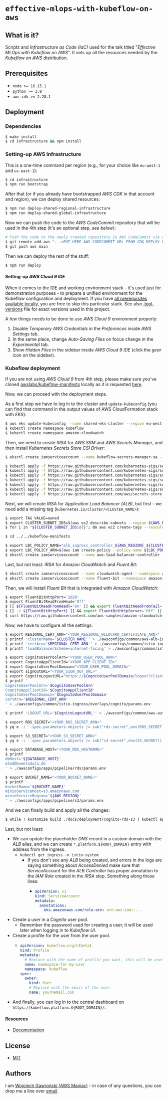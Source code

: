 # `effective-mlops-with-kubeflow-on-aws`

## What is it?

Scripts and *Infrastructure as Code (IaC)* used for the talk titled "*Effective MLOps with Kubeflow on AWS*". It sets up all the resources needed by the *Kubeflow on AWS* distribution.

## Prerequisites

- `node >= 16.15.1`
- `python >= 3.8`
- `aws-cdk >= 2.28.1`

## Deployment

### Dependencies

```bash
$ make install
$ cd infrastructure && npm install
```

### Setting-up AWS Infrastructure

This is a one-time command per region (e.g., for your choice like `eu-west-1` and `us-east-1`):

```bash
$ cd infrastructure
$ npm run bootstrap
```

After that (or if you already have bootstrapped *AWS CDK* in that account and region), we can deploy shared resources:

```bash
$ npm run deploy-shared-regional-infrastructure
$ npm run deploy-shared-global-infrastructure
```

Now we can push the code to the *AWS CodeCommit* repository that will be used in the 4th step (it's an optional step, *see below*):

```bash
# Push the code to the newly created repository in AWS CodeCommit via regional infrastructure:
$ git remote add aws "...<PUT HERE AWS CODECOMMIT URL FROM CDK DEPLOY OUTPUT>..."
$ git push aws main
```

Then we can deploy the rest of the stuff:

```bash
$ npm run deploy
```

#### Setting-up *AWS Cloud 9 IDE*

When it comes to the IDE and working environment stack - it's used just for demonstration purposes - to prepare a unified environment for the Kubeflow configuration and deployment. If you have [all prerequisites available locally](https://awslabs.github.io/kubeflow-manifests/docs/deployment/prerequisites/), you are free to skip this particular stack. See also [.tool-versions](./.tool-versions) file for exact versions used in this project.

A few things needs to be done to use *AWS Cloud 9* environment properly:

1. Disable *Temporary AWS Credentials* in the *Preferences* inside *AWS Settings* tab.
2. In the same place, change *Auto-Saving Files* on focus change in the *Experimental* tab.
3. Show *Hidden Files* in the sidebar inside *AWS Cloud 9 IDE* (click the *gear icon* on the sidebar).

### Kubeflow deployment

If you are not using *AWS Cloud 9* from 4th step, please make sure you've cloned [awslabs/kubeflow-manifests](https://github.com/awslabs/kubeflow-manifests) locally as it is requested [here](https://awslabs.github.io/kubeflow-manifests/docs/deployment/prerequisites/#clone-the-repository).

Now, we can proceed with the deployment steps.

As a first step we have to log in to the cluster and `update-kubeconfig` (you can find that command in the output values of AWS CloudFormation stack with *EKS*):

```bash
$ aws eks update-kubeconfig --name shared-eks-cluster --region eu-west-1 --role-arn arn:aws:iam::...
$ kubectl create namespace kubeflow
$ kubectl create namespace amazon-cloudwatch
```

Then, we need to create *IRSA* for *AWS SSM* and *AWS Secrets Manager*, and then install *Kubernetes Secrets Store CSI Driver*:

```bash
$ eksctl create iamserviceaccount --name kubeflow-secrets-manager-sa --namespace kubeflow --cluster ${CLUSTER_NAME} --attach-policy-arn arn:aws:iam::aws:policy/AmazonSSMReadOnlyAccess --attach-policy-arn arn:aws:iam::aws:policy/SecretsManagerReadWrite --override-existing-serviceaccounts --approve --region ${AWS_REGION}

$ kubectl apply -f https://raw.githubusercontent.com/kubernetes-sigs/secrets-store-csi-driver/v1.0.0/deploy/rbac-secretproviderclass.yaml
$ kubectl apply -f https://raw.githubusercontent.com/kubernetes-sigs/secrets-store-csi-driver/v1.0.0/deploy/csidriver.yaml
$ kubectl apply -f https://raw.githubusercontent.com/kubernetes-sigs/secrets-store-csi-driver/v1.0.0/deploy/secrets-store.csi.x-k8s.io_secretproviderclasses.yaml
$ kubectl apply -f https://raw.githubusercontent.com/kubernetes-sigs/secrets-store-csi-driver/v1.0.0/deploy/secrets-store.csi.x-k8s.io_secretproviderclasspodstatuses.yaml
$ kubectl apply -f https://raw.githubusercontent.com/kubernetes-sigs/secrets-store-csi-driver/v1.0.0/deploy/secrets-store-csi-driver.yaml
$ kubectl apply -f https://raw.githubusercontent.com/kubernetes-sigs/secrets-store-csi-driver/v1.0.0/deploy/rbac-secretprovidersyncing.yaml
$ kubectl apply -f https://raw.githubusercontent.com/aws/secrets-store-csi-driver-provider-aws/main/deployment/aws-provider-installer.yaml
```

Next, we will create *IRSA* for *Application Load Balancer (ALB)*, but first - we need add a missing tag (`kubernetes.io/cluster/<CLUSTER_NAME>`):

```bash
$ export TAG_VALUE=owned
$ export CLUSTER_SUBNET_IDS=$(aws ec2 describe-subnets --region ${AWS_REGION} --filters Name=tag:aws:cloudformation:stack-name,Values=KubeflowOnAWS-Shared-Infrastructure --output json | jq -r '.Subnets[].SubnetId')
$ for i in "${CLUSTER_SUBNET_IDS[@]}"; do aws ec2 create-tags --resources ${i} --tags Key=kubernetes.io/cluster/${CLUSTER_NAME},Value=${TAG_VALUE}; done

$ cd ../../kubeflow-manifests

$ export LBC_POLICY_NAME="alb_ingress_controller_${AWS_REGION}_${CLUSTER_NAME}"
$ export LBC_POLICY_ARN=$(aws iam create-policy --policy-name ${LBC_POLICY_NAME} --policy-document file://./awsconfigs/infra_configs/iam_alb_ingress_policy.json --output text --query 'Policy.Arn')
$ eksctl create iamserviceaccount --name aws-load-balancer-controller --namespace kube-system --cluster ${CLUSTER_NAME} --region ${AWS_REGION} --attach-policy-arn ${LBC_POLICY_ARN} --override-existing-serviceaccounts --approve
```

Last, but not least: *IRSA* for *Amazon CloudWatch* and *Fluent Bit*:

```bash
$ eksctl create iamserviceaccount --name cloudwatch-agent --namespace amazon-cloudwatch --cluster ${CLUSTER_NAME} --region ${AWS_REGION} --approve --override-existing-serviceaccounts --attach-policy-arn arn:aws:iam::aws:policy/CloudWatchAgentServerPolicy
$ eksctl create iamserviceaccount --name fluent-bit --namespace amazon-cloudwatch --cluster ${CLUSTER_NAME} --region ${AWS_REGION} --approve --override-existing-serviceaccounts --attach-policy-arn arn:aws:iam::aws:policy/CloudWatchAgentServerPolicy
```

Then, we will install *Fluent Bit* that is integrated with *Amazon CloudWatch*:

```bash
$ export FluentBitHttpPort='2020'
$ export FluentBitReadFromHead='Off'
$ [[ ${FluentBitReadFromHead}='On' ]] && export FluentBitReadFromTail='Off' || export FluentBitReadFromTail='On'
$ [[ -z ${FluentBitHttpPort} ]] && export FluentBitHttpServer='Off' || export FluentBitHttpServer='On'
$ curl https://raw.githubusercontent.com/aws-samples/amazon-cloudwatch-container-insights/latest/k8s-deployment-manifest-templates/deployment-mode/daemonset/container-insights-monitoring/quickstart/cwagent-fluent-bit-quickstart.yaml | sed 's/{{cluster_name}}/'${CLUSTER_NAME}'/;s/{{region_name}}/'${AWS_REGION}'/;s/{{http_server_toggle}}/"'${FluentBitHttpServer}'"/;s/{{http_server_port}}/"'${FluentBitHttpPort}'"/;s/{{read_from_head}}/"'${FluentBitReadFromHead}'"/;s/{{read_from_tail}}/"'${FluentBitReadFromTail}'"/' | kubectl apply -f -
```

Now, we have to configure all the settings:

```bash
$ export REGIONAL_CERT_ARN="<YOUR_REGIONAL_WILDCARD_CERTIFICATE_ARN>"
$ printf 'clusterName='$CLUSTER_NAME'' > ./awsconfigs/common/aws-alb-ingress-controller/base/params.env
$ printf 'certArn='$REGIONAL_CERT_ARN'' > ./awsconfigs/common/istio-ingress/overlays/https/params.env
$ printf 'loadBalancerScheme=internet-facing' > ./awsconfigs/common/istio-ingress/base/params.env

$ export CognitoUserPoolArn="<YOUR_USER_POOL_ARN>"
$ export CognitoAppClientId="<YOUR_APP_CLIENT_ID>"
$ export CognitoUserPoolDomain="<YOUR_USER_POOL_DOMAIN>"
$ export signOutURL="<YOUR_SIGN_OUT_URL>"
$ export CognitoLogoutURL="https://$CognitoUserPoolDomain/logout?client_id=$CognitoAppClientId&logout_uri=$signOutURL"
$ printf '
CognitoUserPoolArn='$CognitoUserPoolArn'
CognitoAppClientId='$CognitoAppClientId'
CognitoUserPoolDomain='$CognitoUserPoolDomain'
certArn='$REGIONAL_CERT_ARN'
' > ./awsconfigs/common/istio-ingress/overlays/cognito/params.env

$ printf 'LOGOUT_URL='$CognitoLogoutURL'' > ./awsconfigs/common/aws-authservice/base/params.env

$ export RDS_SECRET="<YOUR_RDS_SECRET_ARN>"
$ yq e -i '.spec.parameters.objects |= sub("rds-secret",env(RDS_SECRET))' ./awsconfigs/common/aws-secrets-manager/rds/secret-provider.yaml

$ export S3_SECRET="<YOUR_S3_SECRET_ARN>"
$ yq e -i '.spec.parameters.objects |= sub("s3-secret",env(S3_SECRET))' ./awsconfigs/common/aws-secrets-manager/s3/secret-provider.yaml

$ export DATABASE_HOST="<YOUR_RDS_HOSTNAME>"
$ printf '
dbHost='${DATABASE_HOST}'
mlmdDb=metadata_db
' > ./awsconfigs/apps/pipeline/rds/params.env

$ export BUCKET_NAME="<YOUR_BUCKET_NAME>"
$ printf '
bucketName='${BUCKET_NAME}'
minioServiceHost=s3.amazonaws.com
minioServiceRegion='${AWS_REGION}'
' > ./awsconfigs/apps/pipeline/s3/params.env
```

And we can finally build and apply all the changes:

```bash
$ while ! kustomize build ./docs/deployment/cognito-rds-s3 | kubectl apply -f -; do echo "Retrying to apply resources"; sleep 10; done
```

Last, but not least:

- We can update the placeholder *DNS* record in a custom domain with the *ALB* alias, and we can create `*.platform.${ROOT_DOMAIN}` entry with address from the ingress.
  - `kubectl get ingress -n istio-system`
    - If you don't see any *ALB* being created, and errors in the logs are saying something about *AccessDenied* make sure that *ServiceAccount* for the *ALB Controller* has proper annotation to the *IAM Role* created in the *IRSA* step. Something along those lines:
      - ```yaml
        apiVersion: v1
        kind: ServiceAccount
        metadata:
          annotations:
            eks.amazonaws.com/role-arn: arn:aws:iam::...
        ```
- Create a user in a *Cognito* user pool.
  - Remember the password used for creating a user, it will be used later when logging in to *Kubeflow UI*.
- Create a profile for the user from the user pool.
  - ```yaml
    apiVersion: kubeflow.org/v1beta1
    kind: Profile
    metadata:
      # Replace with the name of profile you want, this will be user's namespace name.
      name: namespace-for-my-user
      namespace: kubeflow
    spec:
      owner:
        kind: User
        # Replace with the email of the user.
        name: your@email.com
    ```
- And finally, you can log in to the central dashboard on `https://kubeflow.platform.${ROOT_DOMAIN}/`.

#### Resources

- [Documentation](https://awslabs.github.io/kubeflow-manifests/docs/deployment/cognito-rds-s3/guide/)

## License

- [MIT](LICENSE.md)

## Authors

I am [Wojciech Gawroński (AWS Maniac)](https://awsmaniac.com) - in case of any questions, you can drop me a line over [email](mailto:hello@awsmaniac.com).
